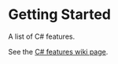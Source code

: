 # Getting Started

A list of C# features.

See the [C# features wiki page](https://github.com/estellise-yukihime/csharp-features/wiki).
